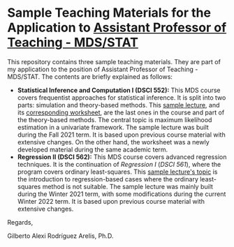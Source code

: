 # Sample Teaching Materials for the Application to [Assistant Professor of Teaching - MDS/STAT](https://www.stat.ubc.ca/assistant-professor-teaching-mdsstat)

This repository contains three sample teaching materials. They are part of my application to the position of Assistant Professor of Teaching - MDS/STAT. The contents are briefly explained as follows:

- **Statistical Inference and Computation I (DSCI 552):** This MDS course covers frequentist approaches for statistical inference. It is split into two parts: simulation and theory-based methods. This [sample lecture](https://github.com/alexrod61/ubc-mds-stat-app/blob/main/DSCI-552-Lecture-Notes-and-Worksheet/08_lecture-maximum-likelihood-estimation.ipynb), and its [corresponding worksheet](https://github.com/alexrod61/ubc-mds-stat-app/blob/main/DSCI-552-Lecture-Notes-and-Worksheet/worksheet8/worksheet8.pdf), are the last ones in the course and part of the theory-based methods. The central topic is maximum likelihood estimation in a univariate framework. The sample lecture was built during the Fall 2021 term. It is based upon previous course material with extensive changes. On the other hand, the worksheet was a newly developed material during the same academic term.
- **Regression II (DSCI 562):** This MDS course covers advanced regression techniques. It is the continuation of *Regression I* (*DSCI 561*), where the program covers ordinary least-squares. This [sample lecture's topic](https://github.com/alexrod61/ubc-mds-stat-app/blob/main/DSCI-562-Lecture-Notes/lecture1_beyond_OLS.ipynb) is the introduction to regression-based cases where the ordinary least-squares method is not suitable. The sample lecture was mainly built during the Winter 2021 term, with some modifications during the current Winter 2022 term. It is based upon previous course material with extensive changes.

Regards,

Gilberto Alexi Rodríguez Arelis, Ph.D.
